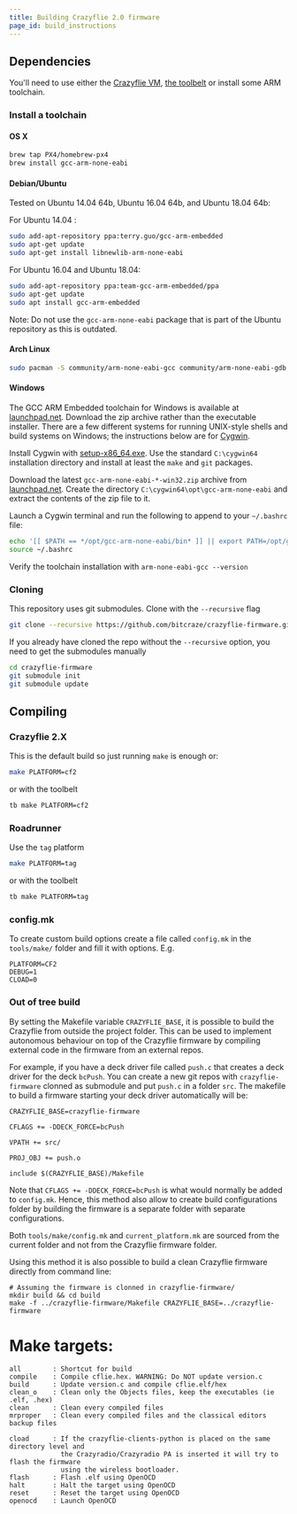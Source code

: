 ```yaml
---
title: Building Crazyflie 2.0 firmware
page_id: build_instructions
---
```


## Dependencies

You'll need to use either the [Crazyflie VM](https://github.com/bitcraze/bitcraze-vm),
[the toolbelt](https://github.com/bitcraze/toolbelt) or 
install some ARM toolchain.

### Install a toolchain

#### OS X
```bash
brew tap PX4/homebrew-px4
brew install gcc-arm-none-eabi
```

#### Debian/Ubuntu

Tested on Ubuntu 14.04 64b, Ubuntu 16.04 64b, and Ubuntu 18.04 64b:

For Ubuntu 14.04 :

```bash
sudo add-apt-repository ppa:terry.guo/gcc-arm-embedded
sudo apt-get update
sudo apt-get install libnewlib-arm-none-eabi
```

For Ubuntu 16.04 and Ubuntu 18.04:

```bash
sudo add-apt-repository ppa:team-gcc-arm-embedded/ppa
sudo apt-get update
sudo apt install gcc-arm-embedded
```

Note: Do not use the `gcc-arm-none-eabi` package that is part of the Ubuntu repository as this is outdated.

#### Arch Linux

```bash
sudo pacman -S community/arm-none-eabi-gcc community/arm-none-eabi-gdb community/arm-none-eabi-newlib
```

#### Windows

The GCC ARM Embedded toolchain for Windows is available at [launchpad.net](https://launchpad.net/gcc-arm-embedded/+download). Download the zip archive rather than the executable installer. There are a few different systems for running UNIX-style shells and build systems on Windows; the instructions below are for [Cygwin](https://www.cygwin.com/).

Install Cygwin with [setup-x86_64.exe](https://www.cygwin.com/setup-x86_64.exe). Use the standard `C:\cygwin64` installation directory and install at least the `make` and `git` packages.

Download the latest `gcc-arm-none-eabi-*-win32.zip` archive from [launchpad.net](https://launchpad.net/gcc-arm-embedded/+download). Create the directory `C:\cygwin64\opt\gcc-arm-none-eabi` and extract the contents of the zip file to it.

Launch a Cygwin terminal and run the following to append to your `~/.bashrc` file:
```bash
echo '[[ $PATH == */opt/gcc-arm-none-eabi/bin* ]] || export PATH=/opt/gcc-arm-none-eabi/bin:$PATH' >>~/.bashrc
source ~/.bashrc
```

Verify the toolchain installation with `arm-none-eabi-gcc --version`

### Cloning

This repository uses git submodules. Clone with the `--recursive` flag

```bash
git clone --recursive https://github.com/bitcraze/crazyflie-firmware.git
```

If you already have cloned the repo without the `--recursive` option, you need to 
get the submodules manually

```bash
cd crazyflie-firmware
git submodule init
git submodule update
```


## Compiling

### Crazyflie 2.X

This is the default build so just running ```make``` is enough or:
```bash
make PLATFORM=cf2
```

or with the toolbelt

```bash
tb make PLATFORM=cf2
```

### Roadrunner

Use the ```tag``` platform

```bash
make PLATFORM=tag
```

or with the toolbelt

```bash
tb make PLATFORM=tag
```


### config.mk
To create custom build options create a file called `config.mk` in the `tools/make/`
folder and fill it with options. E.g. 
```
PLATFORM=CF2
DEBUG=1
CLOAD=0
```

### Out of tree build

By setting the Makefile variable ```CRAZYFLIE_BASE```, it is possible to build the Crazyflie
from outside the project folder. This can be used to implement autonomous behaviour on
top of the Crazyflie firmware by compiling external code in the firmware from an external
repos.

For example, if you have a deck driver file called ```push.c``` that creates a deck driver for
the deck ```bcPush```. You can create a new git repos with ```crazyflie-firmware``` clonned as
submodule and put ```push.c``` in a folder ```src```. The makefile to build a firmware starting
your deck driver automatically will be:

```make
CRAZYFLIE_BASE=crazyflie-firmware

CFLAGS += -DDECK_FORCE=bcPush

VPATH += src/

PROJ_OBJ += push.o

include $(CRAZYFLIE_BASE)/Makefile
```

Note that ```CFLAGS += -DDECK_FORCE=bcPush``` is what would normally be added to ```config.mk```.
Hence, this method also allow to create build configurations folder by building the firmware is a
separate folder with separate configurations.

Both ```tools/make/config.mk``` and ```current_platform.mk``` are sourced from the current folder
and not from the Crazyflie firmware folder.

Using this method it is also possible to build a clean Crazyflie firmware directly from command line:
```
# Assuming the firmware is clonned in crazyflie-firmware/
mkdir build && cd build
make -f ../crazyflie-firmware/Makefile CRAZYFLIE_BASE=../crazyflie-firmware
```

# Make targets:
```
all        : Shortcut for build
compile    : Compile cflie.hex. WARNING: Do NOT update version.c
build      : Update version.c and compile cflie.elf/hex
clean_o    : Clean only the Objects files, keep the executables (ie .elf, .hex)
clean      : Clean every compiled files
mrproper   : Clean every compiled files and the classical editors backup files

cload      : If the crazyflie-clients-python is placed on the same directory level and 
             the Crazyradio/Crazyradio PA is inserted it will try to flash the firmware 
             using the wireless bootloader.
flash      : Flash .elf using OpenOCD
halt       : Halt the target using OpenOCD
reset      : Reset the target using OpenOCD
openocd    : Launch OpenOCD
```

